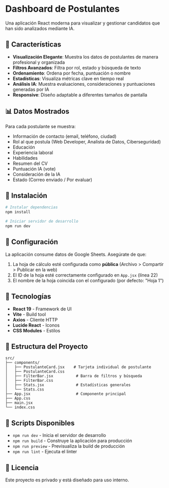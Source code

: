 # Dashboard de Postulantes

Una aplicación React moderna para visualizar y gestionar candidatos que han sido analizados mediante IA.

## 🎯 Características

- **Visualización Elegante**: Muestra los datos de postulantes de manera profesional y organizada
- **Filtros Avanzados**: Filtra por rol, estado y búsqueda de texto
- **Ordenamiento**: Ordena por fecha, puntuación o nombre
- **Estadísticas**: Visualiza métricas clave en tiempo real
- **Análisis IA**: Muestra evaluaciones, consideraciones y puntuaciones generadas por IA
- **Responsive**: Diseño adaptable a diferentes tamaños de pantalla

## 📊 Datos Mostrados

Para cada postulante se muestra:
- Información de contacto (email, teléfono, ciudad)
- Rol al que postula (Web Developer, Analista de Datos, Ciberseguridad)
- Educación
- Experiencia laboral
- Habilidades
- Resumen del CV
- Puntuación IA (vote)
- Consideración de la IA
- Estado (Correo enviado / Por evaluar)

## 🚀 Instalación

```bash
# Instalar dependencias
npm install

# Iniciar servidor de desarrollo
npm run dev
```

## 📝 Configuración

La aplicación consume datos de Google Sheets. Asegúrate de que:

1. La hoja de cálculo esté configurada como **pública** (Archivo > Compartir > Publicar en la web)
2. El ID de la hoja esté correctamente configurado en `App.jsx` (línea 22)
3. El nombre de la hoja coincida con el configurado (por defecto: "Hoja 1")

## 🎨 Tecnologías

- **React 19** - Framework de UI
- **Vite** - Build tool
- **Axios** - Cliente HTTP
- **Lucide React** - Iconos
- **CSS Modules** - Estilos

## 📱 Estructura del Proyecto

```
src/
├── components/
│   ├── PostulanteCard.jsx    # Tarjeta individual de postulante
│   ├── PostulanteCard.css
│   ├── FilterBar.jsx          # Barra de filtros y búsqueda
│   ├── FilterBar.css
│   ├── Stats.jsx              # Estadísticas generales
│   └── Stats.css
├── App.jsx                    # Componente principal
├── App.css
├── main.jsx
└── index.css
```

## 🔧 Scripts Disponibles

- `npm run dev` - Inicia el servidor de desarrollo
- `npm run build` - Construye la aplicación para producción
- `npm run preview` - Previsualiza la build de producción
- `npm run lint` - Ejecuta el linter

## 📄 Licencia

Este proyecto es privado y está diseñado para uso interno.

